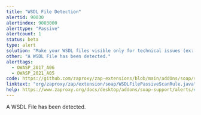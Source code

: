 ```yaml
---
title: "WSDL File Detection"
alertid: 90030
alertindex: 9003000
alerttype: "Passive"
alertcount: 1
status: beta
type: alert
solution: "Make your WSDL files visible only for technical issues (ex: testing purposes)."
other: "A WSDL File has been detected."
alerttags: 
  - OWASP_2017_A06
  - OWASP_2021_A05
code: https://github.com/zaproxy/zap-extensions/blob/main/addOns/soap/src/main/java/org/zaproxy/zap/extension/soap/WSDLFilePassiveScanRule.java
linktext: "org/zaproxy/zap/extension/soap/WSDLFilePassiveScanRule.java"
help: https://www.zaproxy.org/docs/desktop/addons/soap-support/alerts/#id-90030
---
```

A WSDL File has been detected.
